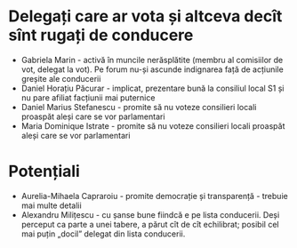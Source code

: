 # Delegați care ar vota și altceva decît sînt rugați de conducere
* Gabriela Marin - activă în muncile nerăsplătite (membru al comisiilor de vot, delegat la vot). Pe forum nu-și ascunde indignarea față de acțiunile greșite ale conducerii
* Daniel Horațiu Păcurar - implicat, prezentare bună la consiliul local S1 și nu pare afiliat facțiunii mai puternice
* Daniel Marius Stefanescu - promite să nu voteze consilieri locali proaspăt aleși care se vor parlamentari
* Maria Dominique Istrate - promite să nu voteze consilieri locali proaspăt aleși care se vor parlamentari

# Potențiali
* Aurelia-Mihaela Capraroiu - promite democrație și transparență - trebuie mai multe detalii
* Alexandru Milițescu - cu șanse bune fiindcă e pe lista conducerii. Deși perceput ca parte a unei tabere, a părut cît de cît echilibrat; posibil cel mai puțin „docil” delegat din lista conducerii.

